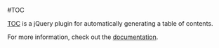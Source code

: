 #TOC

[TOC](http://projects.jga.me/toc/) is a jQuery plugin for automatically generating a table of contents. 

For more information, check out the [documentation](http://projects.jga.me/toc/).
